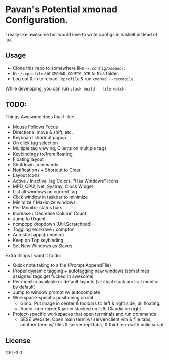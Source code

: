 # Pavan's Potential xmonad Configuration.

I really like awesome but would love to write configs in haskell instead of
lua.


## Usage

* Clone this repo to somewhere like `~/.config/xmonad/`.
* In `~/.xprofile` set `XMONAD_CONFIG_DIR` to this folder.
* Log out & in to reload `.xprofile` & run `xmonad --recompile`.

While developing, you can run `stack build --file-watch`.


## TODO:

Things Awesome does that I like:

* Mouse Follows Focus
* Directional move & shift, etc.
* Keyboard shortcut popup
* On click tag selection
* Multiple tag viewing, Clients on multiple tags
* Keybindings to/from floating
* Floating layout
* Shutdown commands
* Notifications + Shortcut to Clear
* Layout icons
* Active / Inactive Tag Colors, "Has Windows" Icons
* MPD, CPU, Net, Systray, Clock Widget
* List all windows on current tag
* Click window in taskbar to minimize
* Minimize / Maximize windows
* Per-Monitor status bars
* Increase / Decrease Column Count
* Jump to Urgent
* ncmpcpp dropdown  (Util.Scratchpad)
* Toggling workrave / compton
* Autostart apps(runonce)
* Keep on Top keybinding
* Set New Windows as Slaves

Extra things I want it to do:

* Quick note taking to a file   (Prompt.AppendFile)
* Proper dynamic tagging + autotagging new windows
  (sometimes assigned tags get fucked in awesome)
* Per monitor available or default layouts
  (vertical stack portrait monitor by default)
* Jump to window prompt w/ autocomplete
* Workspace-specific positioning on init
    * Gimp: Put image in center & toolbars to left & right side, all floating.
    * Audio: non-mixer & jamin stacked on left, Claudia on right
* Project-specific workspaces that open terminals and run commands
    * SESE Website: Open main term w/ server/client vim & file tabs, another
      term w/ files & server repl tabs, & third term with build script


## License

GPL-3.0
